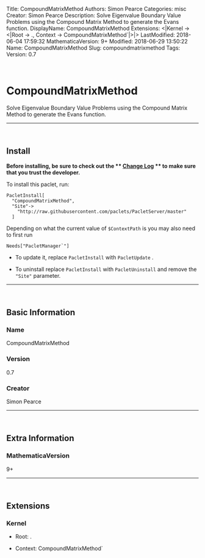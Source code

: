 Title: CompoundMatrixMethod
Authors: Simon Pearce
Categories: misc
Creator: Simon Pearce
Description: Solve Eigenvalue Boundary Value Problems using the Compound Matrix Method to generate the Evans function.
DisplayName: CompoundMatrixMethod
Extensions: <|Kernel -> <|Root -> ., Context -> CompoundMatrixMethod`|>|>
LastModified: 2018-06-04 17:59:32
MathematicaVersion: 9+
Modified: 2018-06-29 13:50:22
Name: CompoundMatrixMethod
Slug: compoundmatrixmethod
Tags: 
Version: 0.7

<a id="compoundmatrixmethod" style="width:0;height:0;margin:0;padding:0;">&zwnj;</a>

# CompoundMatrixMethod

Solve Eigenvalue Boundary Value Problems using the Compound Matrix Method to generate the Evans function.

---

<a id="install" style="width:0;height:0;margin:0;padding:0;">&zwnj;</a>

## Install

**Before installing, be sure to check out the ** **[Change Log](https://paclets.github.io/PacletServer/pages/log.html)** ** to make sure that you trust the developer.**

To install this paclet, run:

    PacletInstall[
      "CompoundMatrixMethod",
      "Site"->
        "http://raw.githubusercontent.com/paclets/PacletServer/master"
      ]

Depending on what the current value of  ```$ContextPath```  is you may also need to first run

    Needs["PacletManager`"]

* To update it, replace  ```PacletInstall```  with  ```PacletUpdate``` . 

* To uninstall replace  ```PacletInstall```  with  ```PacletUninstall```  and remove the  ```"Site"```  parameter.

---

<a id="basic-information" style="width:0;height:0;margin:0;padding:0;">&zwnj;</a>

## Basic Information

### Name

CompoundMatrixMethod

### Version

0.7

### Creator

Simon Pearce

---

<a id="extra-information" style="width:0;height:0;margin:0;padding:0;">&zwnj;</a>

## Extra Information

### MathematicaVersion

9+

---

<a id="extensions" style="width:0;height:0;margin:0;padding:0;">&zwnj;</a>

## Extensions

### Kernel

* Root: .

* Context: CompoundMatrixMethod`